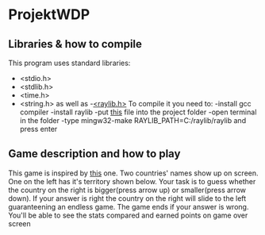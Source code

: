 # ProjektWDP 
## Libraries & how to compile
This program uses standard libraries:
- <stdio.h>
- <stdlib.h>
- <time.h>
- <string.h>
as well as
-[<raylib.h>](raylib.com)
To compile it you need to:
-install gcc compiler
-install raylib
-put [this](https://github.com/raysan5/raylib/blob/master/projects/VSCode/Makefile) file into the project folder
-open terminal in the folder
-type mingw32-make RAYLIB_PATH=C:/raylib/raylib and press enter
## Game description and how to play
This game is inspired by [this](https://moreorless.io/game/country-size) one. Two countries' names show up on screen. One on the left has it's territory shown below. Your task is to guess whether the country on the right is bigger(press arrow up) or smaller(press arrow down). If your answer is right the country on the right will slide to the left guaranteening an endless game. The game ends if your answer is wrong. You'll be able to see the stats compared and earned points on game over screen
